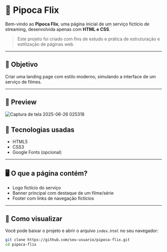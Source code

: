 # 🍿 Pipoca Flix

Bem-vindo ao **Pipoca Flix**, uma página inicial de um serviço fictício de streaming, desenvolvida apenas com **HTML e CSS**.

> Este projeto foi criado com fins de estudo e prática de estruturação e estilização de páginas web.

---

## 🎯 Objetivo

Criar uma landing page com estilo moderno, simulando a interface de um serviço de filmes.

---

## 📸 Preview

![Captura de tela 2025-06-26 025318](https://github.com/user-attachments/assets/154cf079-3b99-41f0-aee5-b7289dc0e515)


## 🚀 Tecnologias usadas

- HTML5
- CSS3
- Google Fonts (opcional)
  
---

## 🖥️ O que a página contém?

- Logo fictício do serviço
- Banner principal com destaque de um filme/série
- Footer com links de navegação fictícios

---

## 📂 Como visualizar

Você pode baixar o projeto e abrir o arquivo `index.html` no seu navegador:

```bash
git clone https://github.com/seu-usuario/pipoca-flix.git
cd pipoca-flix
